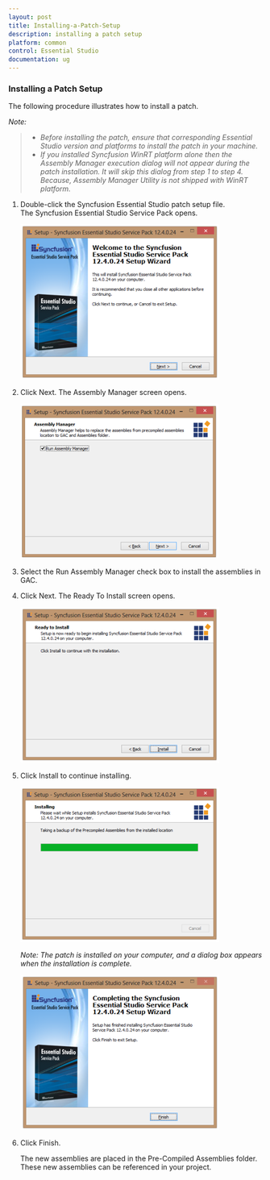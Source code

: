 ```yaml
---
layout: post
title: Installing-a-Patch-Setup
description: installing a patch setup
platform: common
control: Essential Studio
documentation: ug
---
```


### Installing a Patch Setup

The following procedure illustrates how to install a patch.


_Note:_

> * _Before installing the patch, ensure that corresponding Essential Studio version and platforms to install the patch in your machine._
> * _If you installed Syncfusion WinRT platform alone then the Assembly Manager execution dialog will not appear during the patch installation. It will skip this dialog from step 1 to step 4. Because, Assembly Manager Utility is not shipped with WinRT platform._



1. Double-click the Syncfusion Essential Studio patch setup file. The Syncfusion Essential Studio Service Pack opens.
   
   ![](Installing-a-Patch-Setup_images/Installing-a-Patch-Setup_img2.png)




2. Click Next. The Assembly Manager screen opens.
   
   ![](Installing-a-Patch-Setup_images/Installing-a-Patch-Setup_img3.png)




3. Select the Run Assembly Manager check box to install the assemblies in GAC.

4. Click Next. The Ready To Install screen opens.
   
   ![](Installing-a-Patch-Setup_images/Installing-a-Patch-Setup_img4.png)




5. Click Install to continue installing.
   
   ![](Installing-a-Patch-Setup_images/Installing-a-Patch-Setup_img5.png)

   _Note: The patch is installed on your computer, and a dialog box appears when the installation is complete._



    ![](Installing-a-Patch-Setup_images/Installing-a-Patch-Setup_img7.png)


6. Click Finish. 

   The new assemblies are placed in the Pre-Compiled Assemblies folder. These new assemblies can be referenced in your project.



